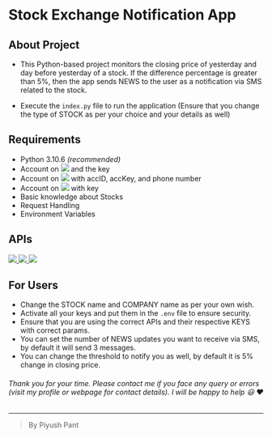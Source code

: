# Stock Exchange Notification App

## About Project

- This Python-based project monitors the closing price of yesterday and day before yesterday of a stock. If the difference percentage is greater than 5%, then the app sends NEWS to the user as a notification via SMS related to the stock.

- Execute the `index.py` file to run the application (Ensure that you change the type of STOCK as per your choice and your details as well)


## Requirements

- Python 3.10.6 <i>(recommended)</i>
- Account on <a target="_blank" href="https://newsapi.org/"><img src="https://img.shields.io/badge/-NEWS%20API-blue" /></a> and the key
- Account on <a target="_blank" href="https://www.twilio.com/"><img src="https://img.shields.io/badge/-Twilio-crimson" /></a> with accID, accKey, and phone number
- Account on <a target="_blank" href="https://www.alphavantage.co/"><img src="https://img.shields.io/badge/-Alpha%20Vantage-green" /></a> with key
- Basic knowledge about Stocks
- Request Handling
- Environment Variables



## APIs

<a target="_blank" href="https://newsapi.org/">
<img src="https://img.shields.io/badge/-NEWS%20API-blue" />
</a>

<a target="_blank" href="https://www.alphavantage.co/">
<img src="https://img.shields.io/badge/-Alpha%20Vantage-green" />
</a>

<a target="_blank" href="https://www.twilio.com/">
<img src="https://img.shields.io/badge/-Twilio-crimson" />
</a>

## For Users
- Change the STOCK name and COMPANY name as per your own wish.
- Activate all your keys and put them in the `.env` file to ensure security.
- Ensure that you are using the correct APIs and their respective KEYS with correct params.
- You can set the number of NEWS updates you want to receive via SMS, by default it will send 3 messages.
- You can change the threshold to notify you as well, by default it is 5% change in closing price.

###### Thank you for your time. Please contact me if you face any query or errors (visit my profile or webpage for contact details). I will be happy to help :smiley: :heart:




<hr />

>By Piyush Pant
